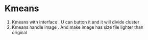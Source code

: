 <h1>Kmeans</h1>
<ul style="list-style:desc">
  <li>Kmeans with interface . U can button it and it will divide cluster </li>
  <li>Kmeans handle image . And make image has size file lighter than original</li>
  
</ul>
